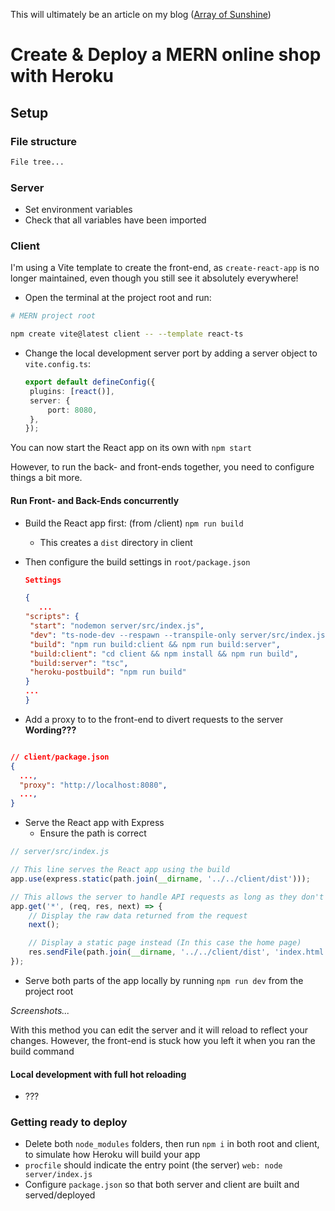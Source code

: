 This will ultimately be an article on my blog ([Array of Sunshine](https://www.arrayofsunshine.co.uk/))

# Create & Deploy a MERN online shop with Heroku

## Setup

### File structure

```txt
File tree...

```

### Server

-  Set environment variables
-  Check that all variables have been imported

### Client

I'm using a Vite template to create the front-end, as `create-react-app` is no longer maintained, even though you still see it absolutely everywhere!

-  Open the terminal at the project root and run:

```bash
# MERN project root

npm create vite@latest client -- --template react-ts
```

-  Change the local development server port by adding a server object to `vite.config.ts`:

   ```ts
   export default defineConfig({
   	plugins: [react()],
   	server: {
   		port: 8080,
   	},
   });
   ```

You can now start the React app on its own with `npm start`

However, to run the back- and front-ends together, you need to configure things a bit more.

#### Run Front- and Back-Ends concurrently

-  Build the React app first: (from /client) `npm run build`

   -  This creates a `dist` directory in client

-  Then configure the build settings in `root/package.json`

   ```json
   Settings

   {
      ...
   "scripts": {
    "start": "nodemon server/src/index.js",
    "dev": "ts-node-dev --respawn --transpile-only server/src/index.js",
    "build": "npm run build:client && npm run build:server",
    "build:client": "cd client && npm install && npm run build",
    "build:server": "tsc",
    "heroku-postbuild": "npm run build"
   }
   ...
   }

   ```

-  Add a proxy to to the front-end to divert requests to the server **Wording???**

```json

// client/package.json
{
  ...,
  "proxy": "http://localhost:8080",
  ...,
}
```

-  Serve the React app with Express
   -  Ensure the path is correct

```js
// server/src/index.js

// This line serves the React app using the build
app.use(express.static(path.join(__dirname, '../../client/dist')));

// This allows the server to handle API requests as long as they don't match the URL of a page. Then you have two options:
app.get('*', (req, res, next) => {
	// Display the raw data returned from the request
	next();

	// Display a static page instead (In this case the home page)
	res.sendFile(path.join(__dirname, '../../client/dist', 'index.html'));
});
```

-  Serve both parts of the app locally by running `npm run dev` from the project root

_Screenshots..._

With this method you can edit the server and it will reload to reflect your changes. However, the front-end is stuck how you left it when you ran the build command

#### Local development with full hot reloading

-  ???

### Getting ready to deploy

-  Delete both `node_modules` folders, then run `npm i` in both root and client, to simulate how Heroku will build your app
-  `procfile` should indicate the entry point (the server) `web: node server/index.js`
-  Configure `package.json` so that both server and client are built and served/deployed

```

```
